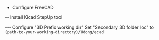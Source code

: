 - Configure FreeCAD

-- Install Kicad StepUp tool

--- Configure "3D Prefix working dir"
Set "Secondary 3D folder loc" to `(path-to-your-working-directory)/Udong/ecad`
